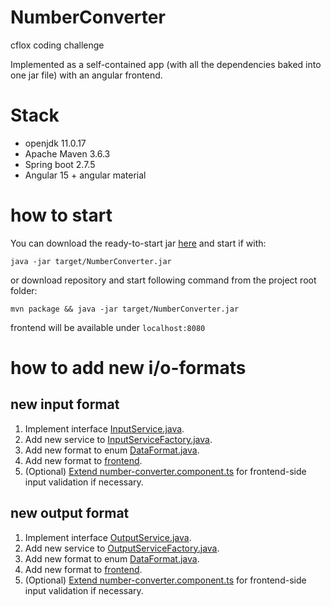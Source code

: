 # NumberConverter
cflox coding challenge

Implemented as a self-contained app (with all the dependencies baked into one jar file) with an angular frontend.

# Stack
- openjdk 11.0.17
- Apache Maven 3.6.3
- Spring boot 2.7.5
- Angular 15 + angular material

# how to start
You can download the ready-to-start jar [here](https://s3.eu-central-1.amazonaws.com/dev.iablokov.cflox.demo/NumberConverter.jar) and start if with:
```
java -jar target/NumberConverter.jar
```
or download repository and start following command from the project root folder:
```
mvn package && java -jar target/NumberConverter.jar
```
frontend will be available under ```localhost:8080```

# how to add new i/o-formats

## new input format

1. Implement interface [InputService.java](src/main/java/dev/iablokov/numberconverter/services/input/InputService.java).
2. Add new service to [InputServiceFactory.java](src/main/java/dev/iablokov/numberconverter/services/input/InputServiceFactory.java).
3. Add new format to enum [DataFormat.java](src/main/java/dev/iablokov/numberconverter/models/DataFormat.java).
4. Add new format to [frontend](src/main/frontend/number-converter-app/src/app/number-converter/components/number-converter/number-converter.component.html).
5. (Optional) [Extend number-converter.component.ts](src/main/frontend/number-converter-app/src/app/number-converter/components/number-converter/number-converter.component.ts) for frontend-side input validation if necessary.
## new output format
1. Implement interface [OutputService.java](src/main/java/dev/iablokov/numberconverter/services/output/OutputService.java).
2. Add new service to [OutputServiceFactory.java](src/main/java/dev/iablokov/numberconverter/services/output/OutputServiceFactory.java).
3. Add new format to enum [DataFormat.java](src/main/java/dev/iablokov/numberconverter/models/DataFormat.java).
4. Add new format to [frontend](src/main/frontend/number-converter-app/src/app/number-converter/components/number-converter/number-converter.component.html).
5. (Optional) [Extend number-converter.component.ts](src/main/frontend/number-converter-app/src/app/number-converter/components/number-converter/number-converter.component.ts) for frontend-side input validation if necessary.
